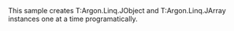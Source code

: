 <?xml version="1.0" encoding="utf-8"?>
<topic id="CreateJsonManually" revisionNumber="1">
  <developerConceptualDocument xmlns="http://ddue.schemas.microsoft.com/authoring/2003/5" xmlns:xlink="http://www.w3.org/1999/xlink">
    <introduction>
      <para>This sample creates <codeEntityReference>T:Argon.Linq.JObject</codeEntityReference>
      and <codeEntityReference>T:Argon.Linq.JArray</codeEntityReference> instances one at a time
      programatically.</para>
    </introduction>
    <section>
      <title>Sample</title>
      <content>
        <code lang="cs" source="..\Src\Tests\Documentation\Samples\Linq\CreateJsonManually.cs" region="Usage" title="Usage" />
      </content>
    </section>
  </developerConceptualDocument>
</topic>
